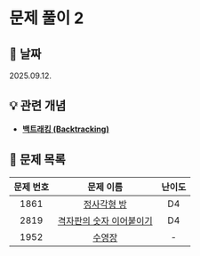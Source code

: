 # 문제 풀이 2

## 📆 날짜
2025.09.12.

## 💡 관련 개념

* [**백트래킹 (Backtracking)**](https://github.com/ajjoona-git/TIL/blob/master/algorithm/backtracking.md)


## 📌 문제 목록

| 문제 번호 | 문제 이름 | 난이도 | 
| :---: | :---: | :---: |
| 1861 | [정사각형 방](./1861/) | D4 |
| 2819 | [격자판의 숫자 이어붙이기](./2819/) | D4 |
| 1952 | [수영장](./1952/) | - |